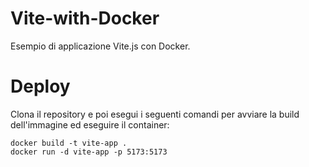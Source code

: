 # Vite-with-Docker

Esempio di applicazione Vite.js con Docker.

# Deploy

Clona il repository e poi esegui i seguenti comandi per avviare la build dell'immagine ed eseguire il container:

```
docker build -t vite-app .
docker run -d vite-app -p 5173:5173
```

